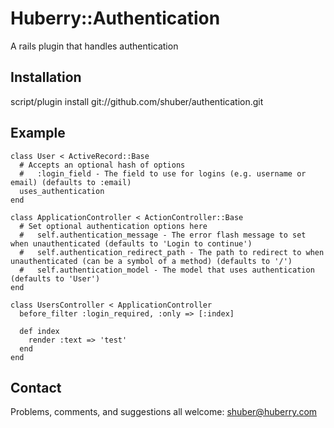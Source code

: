 Huberry::Authentication
=======================

A rails plugin that handles authentication


Installation
------------

script/plugin install git://github.com/shuber/authentication.git


Example
-------

	class User < ActiveRecord::Base
	  # Accepts an optional hash of options
	  #   :login_field - The field to use for logins (e.g. username or email) (defaults to :email)
	  uses_authentication
	end
	
	class ApplicationController < ActionController::Base
	  # Set optional authentication options here
	  #   self.authentication_message - The error flash message to set when unauthenticated (defaults to 'Login to continue')
	  #   self.authentication_redirect_path - The path to redirect to when unauthenticated (can be a symbol of a method) (defaults to '/')
	  #   self.authentication_model - The model that uses authentication (defaults to 'User')
	end
	
	class UsersController < ApplicationController
	  before_filter :login_required, :only => [:index]
	
	  def index
	    render :text => 'test'
	  end
	end


Contact
-------

Problems, comments, and suggestions all welcome: [shuber@huberry.com](mailto:shuber@huberry.com)